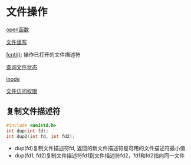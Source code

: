 # 文件操作

[open函数](Linux_file_API_fd_open.md)

[文件读写](Linux_file_API_fd_read_write.md)

[fcntl()](Linux_fd_API_fcntl().md): 操作已打开的文件描述符

[查询文件状态](Linux_file_API_stat.md)

[inode](Linux_file_inode.md)

[文件访问权限](Linux_file_type_and_mode.md)



## 复制文件描述符

```c
#include <unistd.h>
int dup(int fd);
int dup2(int fd, int fd2);
```

- dup(fd)复制文件描述符fd, 返回的新文件描述符是可用的文件描述符最小值
- dup(fd1, fd2)复制文件描述符fd1到文件描述符fd2，fd1和fd2指向同一文件